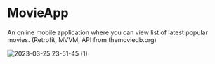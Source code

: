 # MovieApp
An online mobile application where you can view list of latest popular movies. (Retrofit, MVVM, API from themoviedb.org)


![2023-03-25 23-51-45 (1)](https://user-images.githubusercontent.com/98103024/227735594-b637ea84-fb1a-4bb9-b6a2-22f7b52fbf65.gif)
